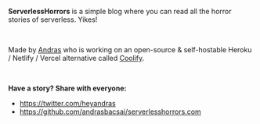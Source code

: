 **ServerlessHorrors** is a simple blog where you can read all the horror stories of serverless. Yikes!

<br/>

Made by [Andras](https://twitter.com/heyandras) who is working on an open-source & self-hostable Heroku / Netlify / Vercel alternative called [Coolify](https://coolify.io).

<br/>

**Have a story? Share with everyone:**

- https://twitter.com/heyandras 
- https://github.com/andrasbacsai/serverlesshorrors.com

                